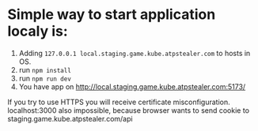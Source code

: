 # Simple way to start application localy is:
1) Adding `127.0.0.1 local.staging.game.kube.atpstealer.com`
to hosts in OS.
2) run `npm install`
3) run `npm run dev`
4) You have app on http://local.staging.game.kube.atpstealer.com:5173/

If you try to use HTTPS you will receive certificate misconfiguration. <br> 
localhost:3000 also impossible, because browser wants to send cookie to staging.game.kube.atpstealer.com/api


